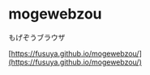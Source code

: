 # mogewebzou
もげぞうブラウザ

[https://fusuya.github.io/mogewebzou/](https://fusuya.github.io/mogewebzou/)
